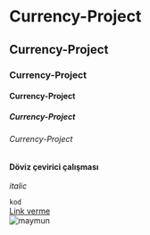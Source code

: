 # Currency-Project
## Currency-Project
### Currency-Project
#### Currency-Project
##### Currency-Project
###### Currency-Project

**Döviz çevirici çalışması** 
<br><br>
*italic*

`kod`
<br>
[Link verme](www.google.com)
<br>
![maymun](https://imgrosetta.mynet.com.tr/file/10923639/10923639-728xauto.jpg)
